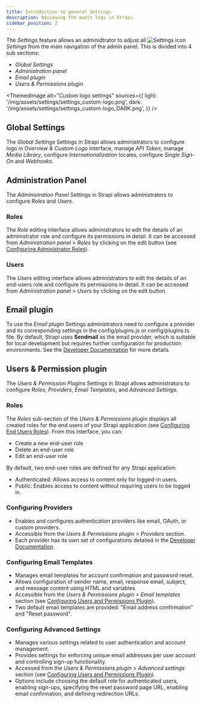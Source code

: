```yaml
---
title: Introduction to general Settings
description: Reviewing the audit logs in Strapi.
sidebar_position: 2
---
```


The _Settings_ feature allows an adminidtrator to adjust all ![Settings icon](/img/assets/icons/settings.svg) _Settings_ from the main navigation of the admin panel. This is divided into 4 sub sections:

- _Global Settings_
- _Administration panel_
- _Email plugin_
- _Users & Permissions plugin_

<ThemedImage
alt="Custom logo settings"
sources={{
    light: '/img/assets/settings/settings_custom-logo.png',
    dark: '/img/assets/settings/settings_custom-logo_DARK.png',
  }}
/>

## Global Settings

The _Global Settings_ Settings in Strapi allows administrators to configure logo in _Overview & Custom Logo_ interface, manage _API Token_, manage _Media Library_, configure _Internationalization_ locales, configure _Single Sign-On_ and _Webhooks_.

## Administration Panel

The _Administration Panel_ Settings in Strapi allows administrators to configure _Roles_ and _Users_.

### Roles

The _Role_ editing interface allows administrators to edit the details of an administrator role and configure its permissions in detail. It can be accessed from _Administration panel_ > _Roles_ by clicking on the edit button (see [Configuring Administrator Roles](/user-docs/users-roles-permissions/configuring-administrator-roles)).

### Users

The _Users_ editing interface allows administrators to edit the details of an end-users role and configure its permissions in detail. It can be accessed from _Administration panel_ > _Users_ by clicking on the edit button.

## Email plugin

To use the _Email plugin_ Settings administrators need to configure a provider and its corresponding settings in the config/plugins.js or config/plugins.ts file. By default, Strapi uses **Sendmail** as the email provider, which is suitable for local development but requires further configuration for production environments. See the [Developer Documentation](/dev-docs/plugins/email) for more details.

## Users & Permission plugin

The _Users & Permission Plugins_ Settings in Strapi allows administrators to configure _Roles_, _Providers_, _Email Templates_, and _Advanced Settings_.

### Roles

The _Roles_ sub-section of the _Users & Permissions_ plugin displays all created roles for the end users of your Strapi application (see [Configuring End Users Roles](/user-docs/users-roles-permissions/configuring-end-users-roles)). From this interface, you can:

- Create a new end-user role
- Delete an end-user role
- Edit an end-user role

By default, two end-user roles are defined for any Strapi application:

- Authenticated: Allows access to content only for logged-in users.
- Public: Enables access to content without requiring users to be logged in.

### Configuring Providers

- Enables and configures authentication providers like email, OAuth, or custom providers.
- Accessible from the _Users & Permissions plugin_ > _Providers_ section.
- Each provider has its own set of configurations detailed in the [Developer Documentation](/dev-docs/plugins/users-permissions#setting-up-the-provider---examples).

### Configuring Email Templates

- Manages email templates for account confirmation and password reset.
- Allows configuration of sender name, email, response email, subject, and message content using HTML and variables.
- Accessible from the _Users & Permissions plugin_ > _Email templates_ section (see [Configuring Users and Permissions Plugin](/user-docs/settings/configuring-users-permissions-plugin-settings.html#configuring-email-templates)).
- Two default email templates are provided: "Email address confirmation" and "Reset password".

### Configuring Advanced Settings

- Manages various settings related to user authentication and account management.
- Provides settings for enforcing unique email addresses per user account and controlling sign-up functionality.
- Accessed from the _Users & Permissions plugin_ > _Advanced settings_ section (see [Configuring Users and Permissions Plugin](/user-docs/settings/configuring-users-permissions-plugin-settings.html#configuring-advanced-settings)).
- Options include choosing the default role for authenticated users, enabling sign-ups, specifying the reset password page URL, enabling email confirmation, and defining redirection URLs.
